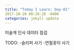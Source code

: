 ```yaml
---
title: "Today I Learn: Day-01"
2017-10-20 08:26:28 -0400
categories: jekyll update
---
```

미술계 인사 데이터 점검

TODO:
-슬리퍼 사기
-연필꽂이 사기
